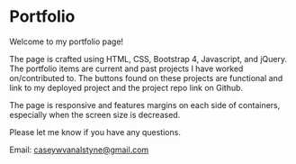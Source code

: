 # Portfolio
<!-- Adding comments for portfolio -->

Welcome to my portfolio page! 

The page is crafted using HTML, CSS, Bootstrap 4, Javascript, and jQuery. The portfolio items are current and past projects I have worked on/contributed to. The buttons found on these projects are functional and link to my deployed project and the project repo link on Github. 

The page is responsive and features margins on each side of containers, especially when the screen size is decreased. 

Please let me know if you have any questions. 

Email: caseywvanalstyne@gmail.com
